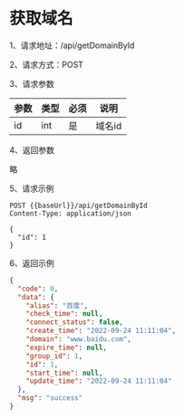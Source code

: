 # 获取域名

1、请求地址：/api/getDomainById

2、请求方式：POST

3、请求参数

| 参数  | 类型   | 必须 | 说明 |
| -| - | - | - |
|id | int | 是 | 域名id

4、返回参数

略


5、请求示例

```
POST {{baseUrl}}/api/getDomainById
Content-Type: application/json

{
  "id": 1
}
```

6、返回示例

```json
{
  "code": 0,
  "data": {
    "alias": "百度",
    "check_time": null,
    "connect_status": false,
    "create_time": "2022-09-24 11:11:04",
    "domain": "www.baidu.com",
    "expire_time": null,
    "group_id": 1,
    "id": 1,
    "start_time": null,
    "update_time": "2022-09-24 11:11:04"
  },
  "msg": "success"
}
```

